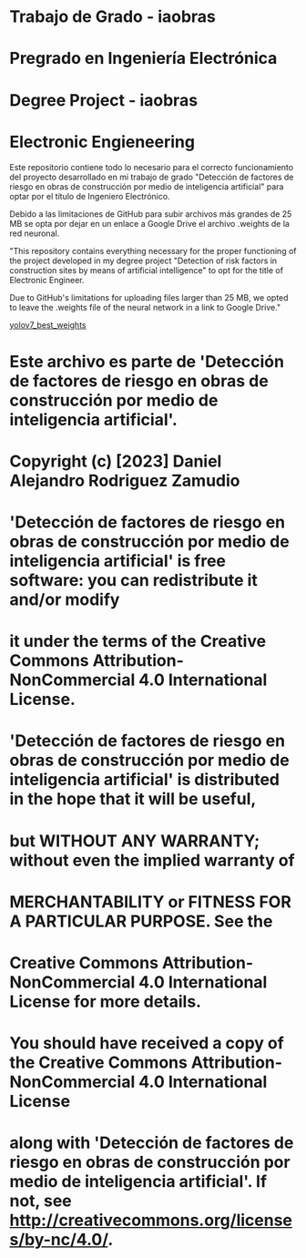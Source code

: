 # Trabajo de Grado - iaobras
# Pregrado en Ingeniería Electrónica
# Degree Project - iaobras
# Electronic Engieneering

Este repositorio contiene todo lo necesario para el correcto funcionamiento del proyecto desarrollado en mi trabajo de grado "Detección de factores de riesgo en obras de construcción por medio de inteligencia artificial" para optar por el título de Ingeniero Electrónico.

Debido a las limitaciones de GitHub para subir archivos más grandes de 25 MB se opta por dejar en un enlace a Google Drive el archivo .weights de la red neuronal.

"This repository contains everything necessary for the proper functioning of the project developed in my degree project "Detection of risk factors in construction sites by means of artificial intelligence" to opt for the title of Electronic Engineer.

Due to GitHub's limitations for uploading files larger than 25 MB, we opted to leave the .weights file of the neural network in a link to Google Drive."

[yolov7_best_weights](https://drive.google.com/drive/folders/1E7H8OOU8wHZciFfbfCve8SjCha2ivS07?usp=sharing)

# Este archivo es parte de 'Detección de factores de riesgo en obras de construcción por medio de inteligencia artificial'.
# Copyright (c) [2023] Daniel Alejandro Rodriguez Zamudio
# 
# 'Detección de factores de riesgo en obras de construcción por medio de inteligencia artificial' is free software: you can redistribute it and/or modify
# it under the terms of the Creative Commons Attribution-NonCommercial 4.0 International License.
#
# 'Detección de factores de riesgo en obras de construcción por medio de inteligencia artificial' is distributed in the hope that it will be useful,
# but WITHOUT ANY WARRANTY; without even the implied warranty of
# MERCHANTABILITY or FITNESS FOR A PARTICULAR PURPOSE. See the
# Creative Commons Attribution-NonCommercial 4.0 International License for more details.
#
# You should have received a copy of the Creative Commons Attribution-NonCommercial 4.0 International License
# along with 'Detección de factores de riesgo en obras de construcción por medio de inteligencia artificial'. If not, see <http://creativecommons.org/licenses/by-nc/4.0/>.
